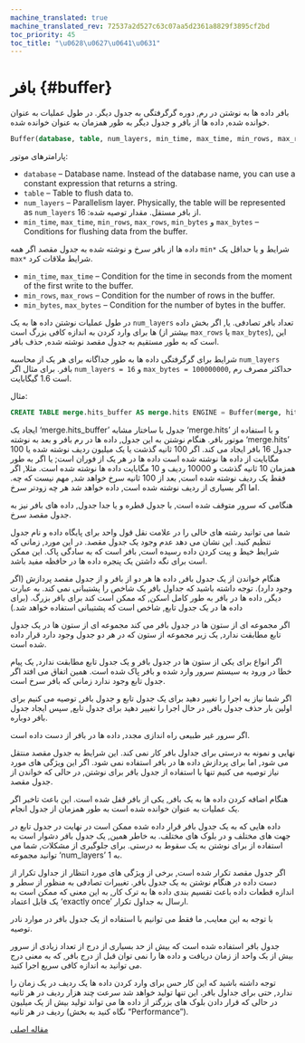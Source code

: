 ```yaml
---
machine_translated: true
machine_translated_rev: 72537a2d527c63c07aa5d2361a8829f3895cf2bd
toc_priority: 45
toc_title: "\u0628\u0627\u0641\u0631"
---
```


# بافر {#buffer}

بافر داده ها به نوشتن در رم, دوره گرگرفتگی به جدول دیگر. در طول عملیات به عنوان خوانده شده, داده ها از بافر و جدول دیگر به طور همزمان به عنوان خوانده شده.

``` sql
Buffer(database, table, num_layers, min_time, max_time, min_rows, max_rows, min_bytes, max_bytes)
```

پارامترهای موتور:

-   `database` – Database name. Instead of the database name, you can use a constant expression that returns a string.
-   `table` – Table to flush data to.
-   `num_layers` – Parallelism layer. Physically, the table will be represented as `num_layers` از بافر مستقل. مقدار توصیه شده: 16.
-   `min_time`, `max_time`, `min_rows`, `max_rows`, `min_bytes` و `max_bytes` – Conditions for flushing data from the buffer.

داده ها از بافر سرخ و نوشته شده به جدول مقصد اگر همه `min*` شرایط و یا حداقل یک `max*` شرایط ملاقات کرد.

-   `min_time`, `max_time` – Condition for the time in seconds from the moment of the first write to the buffer.
-   `min_rows`, `max_rows` – Condition for the number of rows in the buffer.
-   `min_bytes`, `max_bytes` – Condition for the number of bytes in the buffer.

در طول عملیات نوشتن داده ها به یک `num_layers` تعداد بافر تصادفی. یا, اگر بخش داده ها برای وارد کردن به اندازه کافی بزرگ است (بیشتر از `max_rows` یا `max_bytes`), این است که به طور مستقیم به جدول مقصد نوشته شده, حذف بافر.

شرایط برای گرگرفتگی داده ها به طور جداگانه برای هر یک از محاسبه `num_layers` بافر. برای مثال اگر `num_layers = 16` و `max_bytes = 100000000`, حداکثر مصرف رم است 1.6 گیگابایت.

مثال:

``` sql
CREATE TABLE merge.hits_buffer AS merge.hits ENGINE = Buffer(merge, hits, 16, 10, 100, 10000, 1000000, 10000000, 100000000)
```

ایجاد یک ‘merge.hits\_buffer’ جدول با ساختار مشابه ‘merge.hits’ و با استفاده از موتور بافر. هنگام نوشتن به این جدول, داده ها در رم بافر و بعد به نوشته ‘merge.hits’ جدول 16 بافر ایجاد می کند. اگر 100 ثانیه گذشت یا یک میلیون ردیف نوشته شده یا 100 مگابایت از داده ها نوشته شده است داده ها در هر یک از فوران است; یا اگر به طور همزمان 10 ثانیه گذشت و 10000 ردیف و 10 مگابایت داده ها نوشته شده است. مثلا, اگر فقط یک ردیف نوشته شده است, بعد از 100 ثانیه سرخ خواهد شد, مهم نیست که چه. اما اگر بسیاری از ردیف نوشته شده است, داده خواهد شد هر چه زودتر سرخ.

هنگامی که سرور متوقف شده است, با جدول قطره و یا جدا جدول, داده های بافر نیز به جدول مقصد سرخ.

شما می توانید رشته های خالی را در علامت نقل قول واحد برای پایگاه داده و نام جدول تنظیم کنید. این نشان می دهد عدم وجود یک جدول مقصد. در این مورد, زمانی که شرایط خیط و پیت کردن داده رسیده است, بافر است که به سادگی پاک. این ممکن است برای نگه داشتن یک پنجره داده ها در حافظه مفید باشد.

هنگام خواندن از یک جدول بافر, داده ها هر دو از بافر و از جدول مقصد پردازش (اگر وجود دارد).
توجه داشته باشید که جداول بافر یک شاخص را پشتیبانی نمی کند. به عبارت دیگر, داده ها در بافر به طور کامل اسکن, که ممکن است کند برای بافر بزرگ. (برای داده ها در یک جدول تابع, شاخص است که پشتیبانی استفاده خواهد شد.)

اگر مجموعه ای از ستون ها در جدول بافر می کند مجموعه ای از ستون ها در یک جدول تابع مطابقت ندارد, یک زیر مجموعه از ستون که در هر دو جدول وجود دارد قرار داده شده است.

اگر انواع برای یکی از ستون ها در جدول بافر و یک جدول تابع مطابقت ندارد, یک پیام خطا در ورود به سیستم سرور وارد شده و بافر پاک شده است.
همین اتفاق می افتد اگر جدول تابع وجود ندارد زمانی که بافر سرخ است.

اگر شما نیاز به اجرا را تغییر دهید برای یک جدول تابع و جدول بافر, توصیه می کنیم برای اولین بار حذف جدول بافر, در حال اجرا را تغییر دهید برای جدول تابع, سپس ایجاد جدول بافر دوباره.

اگر سرور غیر طبیعی راه اندازی مجدد, داده ها در بافر از دست داده است.

نهایی و نمونه به درستی برای جداول بافر کار نمی کند. این شرایط به جدول مقصد منتقل می شود, اما برای پردازش داده ها در بافر استفاده نمی شود. اگر این ویژگی های مورد نیاز توصیه می کنیم تنها با استفاده از جدول بافر برای نوشتن, در حالی که خواندن از جدول مقصد.

هنگام اضافه کردن داده ها به یک بافر, یکی از بافر قفل شده است. این باعث تاخیر اگر یک عملیات به عنوان خوانده شده است به طور همزمان از جدول انجام.

داده هایی که به یک جدول بافر قرار داده شده ممکن است در نهایت در جدول تابع در جهت های مختلف و در بلوک های مختلف. به خاطر همین, یک جدول بافر دشوار است به استفاده از برای نوشتن به یک سقوط به درستی. برای جلوگیری از مشکلات, شما می توانید مجموعه ‘num\_layers’ به 1.

اگر جدول مقصد تکرار شده است, برخی از ویژگی های مورد انتظار از جداول تکرار از دست داده در هنگام نوشتن به یک جدول بافر. تغییرات تصادفی به منظور از سطر و اندازه قطعات داده باعث تقسیم بندی داده ها به ترک کار, به این معنی که ممکن است به یک قابل اعتماد ‘exactly once’ ارسال به جداول تکرار.

با توجه به این معایب, ما فقط می توانیم با استفاده از یک جدول بافر در موارد نادر توصیه.

جدول بافر استفاده شده است که بیش از حد بسیاری از درج از تعداد زیادی از سرور بیش از یک واحد از زمان دریافت و داده ها را نمی توان قبل از درج بافر, که به معنی درج می توانید به اندازه کافی سریع اجرا کنید.

توجه داشته باشید که این کار حس برای وارد کردن داده ها یک ردیف در یک زمان را ندارد, حتی برای جداول بافر. این تنها تولید خواهد شد سرعت چند هزار ردیف در هر ثانیه در حالی که قرار دادن بلوک های بزرگتر از داده ها می تواند تولید بیش از یک میلیون ردیف در هر ثانیه (نگاه کنید به بخش “Performance”).

[مقاله اصلی](https://clickhouse.tech/docs/en/operations/table_engines/buffer/) <!--hide-->
